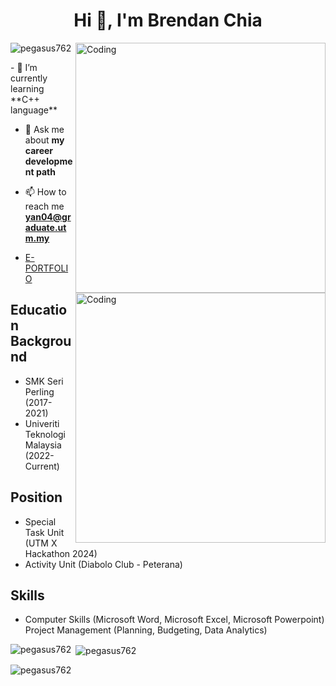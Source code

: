 <h1 align="center">Hi 👋, I'm Brendan Chia</h1>
<img align="right" alt="Coding" width="400" src="https://i.gifer.com/5eKX.gif">

<p align="left"> <img src="https://komarev.com/ghpvc/?username=pegasus762&label=Profile%20views&color=0e75b6&style=flat" alt="pegasus762" /> </p>
<img align="right" alt="Coding" width="400" src="https://media2.giphy.com/media/RbDKaczqWovIugyJmW/200w.webp?cid=ecf05e47msih7756jb4d7gnnimv67w6end6c86uchzpvkw9i&ep=v1_gifs_search&rid=200w.webp&ct=">
- 🌱 I’m currently learning **C++ language**

- 💬 Ask me about **my career development path**

- 📫 How to reach me **yan04@graduate.utm.my**
- [E-PORTFOLIO](https://pegasus762.github.io/index.htm)
## Education Background
- SMK Seri Perling (2017-2021)
- Univeriti Teknologi Malaysia (2022-Current)
## Position
- Special Task Unit (UTM X Hackathon 2024)
- Activity Unit (Diabolo Club - Peterana)
## Skills
- Computer Skills (Microsoft Word, Microsoft Excel, Microsoft Powerpoint)
Project Management (Planning, Budgeting, Data Analytics)

<p><img align="left" src="https://github-readme-stats.vercel.app/api/top-langs?username=pegasus762&show_icons=true&locale=en&layout=compact" alt="pegasus762" /></p>

<p>&nbsp;<img align="center" src="https://github-readme-stats.vercel.app/api?username=pegasus762&show_icons=true&locale=en" alt="pegasus762" /></p>

<p><img align="center" src="https://github-readme-streak-stats.herokuapp.com/?user=pegasus762&" alt="pegasus762" /></p>
<p><img src=""C:\Users\User\Downloads\IMG-20231214-WA0074.jpg"</p>


